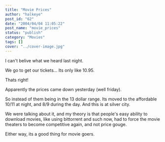 ```yaml
---
title: "Movie Prices"
author: "halkeye"
post_id: "62"
date: "2004/04/04 11:05:22"
post_name: "movie_prices"
status: "publish"
category: "Movies"
tags: []
cover: "../cover-image.jpg"
---
```


I can't belive what we heard last night.

We go to get our tickets... Its only like 10.95.

Thats right!

Apparently the prices came down yesterday (well friday).

So instead of them being in the 13 dollar range. Its moved to the affordable 10/11 at night, and 8/9 during the day. And this is at silver city.

We were talking about it, and my theory is that people's easy ability to download movies, like using bittorrent and such now, had to force the movie theaters to become competitive again, and not price gouge.

Either way, its a good thing for movie goers.